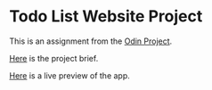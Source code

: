 # Todo List Website Project

This is an assignment from the [Odin Project](https://www.theodinproject.com/).

[Here](https://www.theodinproject.com/lessons/node-path-javascript-todo-list) is the project brief.

[Here](https://bdaniels8135.github.io/todo-project/) is a live preview of the app.
